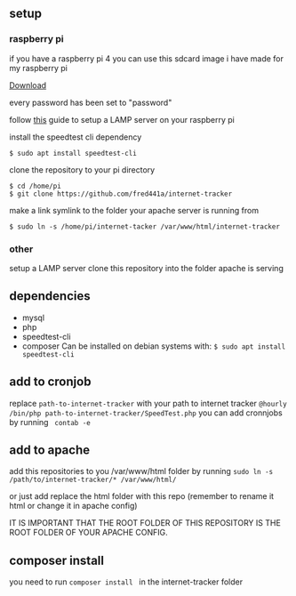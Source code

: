## setup

### raspberry pi
if you have a raspberry pi 4 you can use this sdcard image i have made for my raspberry pi

[Download](https://mega.nz/file/ToYCXRQK#THLr5GbHUUIymSw7CnuF413CxwbnEPw7MxyquXAB4pQ)

every password has been set to "password"

follow [this](https://randomnerdtutorials.com/raspberry-pi-apache-mysql-php-lamp-server/) guide to setup a LAMP server on your raspberry pi

install the speedtest cli dependency

```$ sudo apt install speedtest-cli ```

clone the repository to your pi directory
```
$ cd /home/pi
$ git clone https://github.com/fred441a/internet-tracker
```
make a link symlink to the folder your apache server is running from

```$ sudo ln -s /home/pi/internet-tacker /var/www/html/internet-tracker ```

### other
setup a LAMP server
clone this repository into the folder apache is serving


## dependencies
 - mysql
 - php
 - speedtest-cli
 - composer
 Can be installed on debian systems with:
 ```$ sudo apt install speedtest-cli ```

## add to cronjob
replace ```path-to-internet-tracker``` with your path to internet tracker
``` @hourly /bin/php path-to-internet-tracker/SpeedTest.php ```
you can add cronnjobs by running ``` contab -e```

## add to apache
add this repositories to you /var/www/html folder by running ```sudo ln -s /path/to/internet-tracker/* /var/www/html/```

or just add replace the html folder with this repo (remember to rename it html or change it in apache config)

IT IS IMPORTANT THAT THE ROOT FOLDER OF THIS REPOSITORY IS THE ROOT FOLDER OF YOUR APACHE CONFIG.

## composer install

you need to run ``` composer install  ``` in the internet-tracker folder
